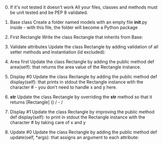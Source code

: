 0. If it's not tested it doesn't work
All your files, classes and methods must be unit tested and be PEP 8 validated.

1. Base class
Create a folder named models with an empty file __init__.py inside - with this file, the folder will become a Python package

2. First Rectangle
Write the class Rectangle that inherits from Base:

3. Validate attributes
Update the class Rectangle by adding validation of all setter methods and instantiation (id excluded):

4. Area first
Update the class Rectangle by adding the public method def area(self): that returns the area value of the Rectangle instance.

5. Display #0
Update the class Rectangle by adding the public method def display(self): that prints in stdout the Rectangle instance with the character # - you don’t need to handle x and y here.

6. __str__
Update the class Rectangle by overriding the __str__ method so that it returns [Rectangle] (<id>) <x>/<y> - <width>/<height>

7. Display #1
Update the class Rectangle by improving the public method def display(self): to print in stdout the Rectangle instance with the character # by taking care of x and y

8. Update #0
Update the class Rectangle by adding the public method def update(self, *args): that assigns an argument to each attribute: